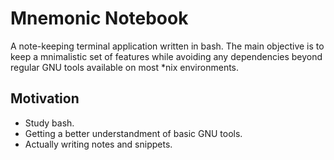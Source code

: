 # Mnemonic Notebook

A note-keeping terminal application written in bash.
The main objective is to keep a mnimalistic set of features while avoiding any dependencies beyond regular GNU tools available on most \*nix environments.

## Motivation

- Study bash. 
- Getting a better understandment of basic GNU tools.
- Actually writing notes and snippets.

